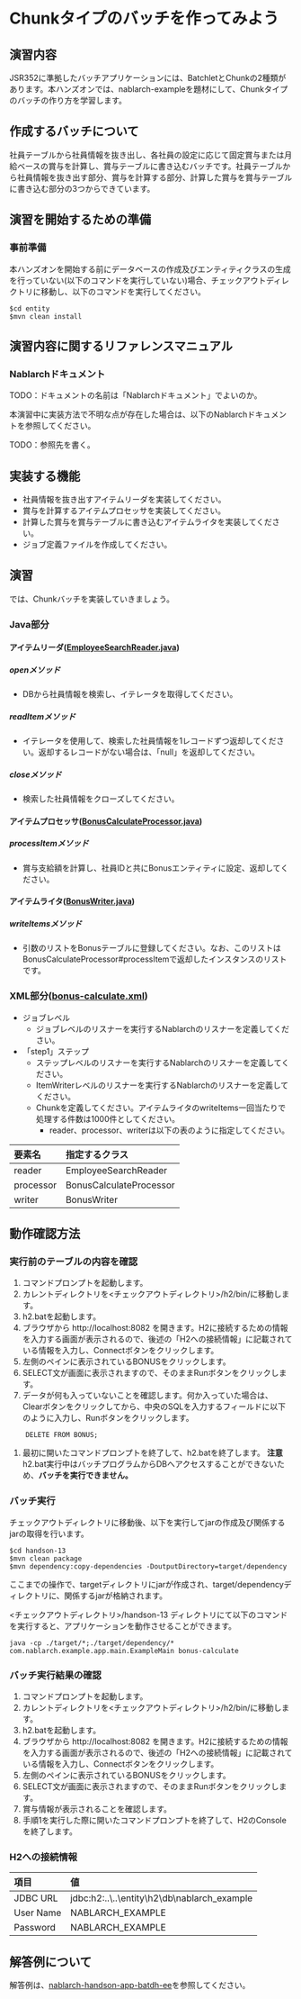 Chunkタイプのバッチを作ってみよう
===============

## 演習内容
JSR352に準拠したバッチアプリケーションには、BatchletとChunkの2種類があります。本ハンズオンでは、nablarch-exampleを題材にして、Chunkタイプのバッチの作り方を学習します。

## 作成するバッチについて

社員テーブルから社員情報を抜き出し、各社員の設定に応じて固定賞与または月給ベースの賞与を計算し、賞与テーブルに書き込むバッチです。社員テーブルから社員情報を抜き出す部分、賞与を計算する部分、計算した賞与を賞与テーブルに書き込む部分の3つからできています。

## 演習を開始するための準備

### 事前準備
本ハンズオンを開始する前にデータベースの作成及びエンティティクラスの生成を行っていない(以下のコマンドを実行していない)場合、チェックアウトディレクトリに移動し、以下のコマンドを実行してください。

    $cd entity
    $mvn clean install

## 演習内容に関するリファレンスマニュアル

### Nablarchドキュメント

TODO：ドキュメントの名前は「Nablarchドキュメント」でよいのか。

本演習中に実装方法で不明な点が存在した場合は、以下のNablarchドキュメントを参照してください。

TODO：参照先を書く。

## 実装する機能

- 社員情報を抜き出すアイテムリーダを実装してください。
- 賞与を計算するアイテムプロセッサを実装してください。
- 計算した賞与を賞与テーブルに書き込むアイテムライタを実装してください。
- ジョブ定義ファイルを作成してください。

## 演習

では、Chunkバッチを実装していきましょう。

### Java部分

#### アイテムリーダ([EmployeeSearchReader.java](./src/main/java/com/nablarch/example/app/batch/ee/chunk/EmployeeSearchReader.java))

##### openメソッド

- DBから社員情報を検索し、イテレータを取得してください。

##### readItemメソッド

- イテレータを使用して、検索した社員情報を1レコードずつ返却してください。返却するレコードがない場合は、「null」を返却してください。

##### closeメソッド

- 検索した社員情報をクローズしてください。

#### アイテムプロセッサ([BonusCalculateProcessor.java](./src/main/java/com/nablarch/example/app/batch/ee/chunk/BonusCalculateProcessor.java))

##### processItemメソッド

- 賞与支給額を計算し、社員IDと共にBonusエンティティに設定、返却してください。

#### アイテムライタ([BonusWriter.java](./src/main/java/com/nablarch/example/app/batch/ee/chunk/BonusWriter.java))

##### writeItemsメソッド
- 引数のリストをBonusテーブルに登録してください。なお、このリストはBonusCalculateProcessor#processItemで返却したインスタンスのリストです。

### XML部分([bonus-calculate.xml](./src/main/resources/META-INF/batch-jobs/bonus-calculate.xml))

- ジョブレベル
    - ジョブレベルのリスナーを実行するNablarchのリスナーを定義してください。
- 「step1」ステップ
    - ステップレベルのリスナーを実行するNablarchのリスナーを定義してください。
    - ItemWriterレベルのリスナーを実行するNablarchのリスナーを定義してください。
    - Chunkを定義してください。アイテムライタのwriteItems一回当たりで処理する件数は1000件としてください。
        - reader、processor、writerは以下の表のように指定してください。

|要素名|指定するクラス|
|:----|:---------|
|reader|EmployeeSearchReader|
|processor|BonusCalculateProcessor|
|writer|BonusWriter|

## 動作確認方法

### 実行前のテーブルの内容を確認

1. コマンドプロンプトを起動します。
1. カレントディレクトリを<チェックアウトディレクトリ>/h2/bin/に移動します。
1. h2.batを起動します。
2. ブラウザから http://localhost:8082 を開きます。H2に接続するための情報を入力する画面が表示されるので、後述の「H2への接続情報」に記載されている情報を入力し、Connectボタンをクリックします。
1. 左側のペインに表示されているBONUSをクリックします。
1. SELECT文が画面に表示されますので、そのままRunボタンをクリックします。
1. データが何も入っていないことを確認します。何か入っていた場合は、Clearボタンをクリックしてから、中央のSQLを入力するフィールドに以下のように入力し、Runボタンをクリックします。
```
    DELETE FROM BONUS;
```
1. 最初に開いたコマンドプロンプトを終了して、h2.batを終了します。
   **注意**
   h2.bat実行中はバッチプログラムからDBへアクセスすることができないため、**バッチを実行できません。**

### バッチ実行

チェックアウトディレクトリに移動後、以下を実行してjarの作成及び関係するjarの取得を行います。

    $cd handson-13
    $mvn clean package
    $mvn dependency:copy-dependencies -DoutputDirectory=target/dependency

ここまでの操作で、targetディレクトリにjarが作成され、target/dependencyディレクトリに、関係するjarが格納されます。

<チェックアウトディレクトリ>/handson-13 ディレクトリにて以下のコマンドを実行すると、アプリケーションを動作させることができます。

    java -cp ./target/*;./target/dependency/* com.nablarch.example.app.main.ExampleMain bonus-calculate

### バッチ実行結果の確認

1. コマンドプロンプトを起動します。
1. カレントディレクトリを<チェックアウトディレクトリ>/h2/bin/に移動します。
1. h2.batを起動します。
2. ブラウザから http://localhost:8082 を開きます。H2に接続するための情報を入力する画面が表示されるので、後述の「H2への接続情報」に記載されている情報を入力し、Connectボタンをクリックします。
1. 左側のペインに表示されているBONUSをクリックします。
1. SELECT文が画面に表示されますので、そのままRunボタンをクリックします。
1. 賞与情報が表示されることを確認します。
1. 手順1を実行した際に開いたコマンドプロンプトを終了して、H2のConsoleを終了します。

### H2への接続情報

| 項目      | 値                         |
|:----------|:---------------------------|
| JDBC URL  | jdbc:h2:..\\..\entity\h2\db\nablarch_example |
| User Name | NABLARCH_EXAMPLE           |
| Password  | NABLARCH_EXAMPLE           |

## 解答例について

解答例は、[nablarch-handson-app-batdh-ee](../nablarch-handson-app-batch-ee/README.md)を参照してください。
